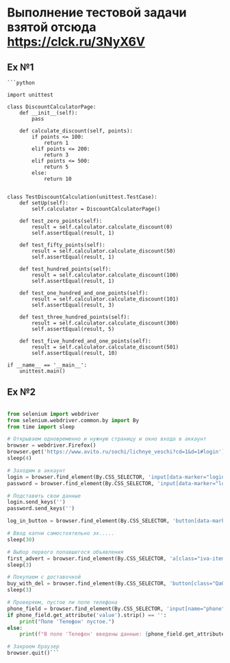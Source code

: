 # Выполнение тестовой задачи взятой отсюда https://clck.ru/3NyX6V

## Ex №1

    ```python

    import unittest

    class DiscountCalculatorPage:
        def __init__(self):
            pass

        def calculate_discount(self, points):
            if points <= 100:
                return 1
            elif points <= 200:
                return 3
            elif points <= 500:
                return 5
            else:
                return 10


    class TestDiscountCalculation(unittest.TestCase):
        def setUp(self):
            self.calculator = DiscountCalculatorPage()
    
        def test_zero_points(self):
            result = self.calculator.calculate_discount(0)
            self.assertEqual(result, 1)
    
        def test_fifty_points(self):
            result = self.calculator.calculate_discount(50)
            self.assertEqual(result, 1)
    
        def test_hundred_points(self):
            result = self.calculator.calculate_discount(100)
            self.assertEqual(result, 1)
    
        def test_one_hundred_and_one_points(self):
            result = self.calculator.calculate_discount(101)
            self.assertEqual(result, 3)
    
        def test_three_hundred_points(self):
            result = self.calculator.calculate_discount(300)
            self.assertEqual(result, 5)
    
        def test_five_hundred_and_one_points(self):
            result = self.calculator.calculate_discount(501)
            self.assertEqual(result, 10)
    
    if __name__ == '__main__':
        unittest.main()

## Ex №2

```python

from selenium import webdriver
from selenium.webdriver.common.by import By
from time import sleep

# Открываем одновременно и нужную страницу и окно входа в аккаунт
browser = webdriver.Firefox()
browser.get('https://www.avito.ru/sochi/lichnye_veschi?cd=1&d=1#login')
sleep(4)

# Заходим в аккаунт
login = browser.find_element(By.CSS_SELECTOR, 'input[data-marker="login-form/login/input"]')
password = browser.find_element(By.CSS_SELECTOR, 'input[data-marker="login-form/password/input"]')

# Подставить свои данные
login.send_keys('')
password.send_keys('')

log_in_button = browser.find_element(By.CSS_SELECTOR, 'button[data-marker="login-form/submit"]').click()

# Ввод капчи самостоятельно эх.....
sleep(30)

# Выбор первого попавшегося объявления
first_advert = browser.find_element(By.CSS_SELECTOR, 'a[class="iva-item-sliderLink-kra4e"]').click()
sleep(3)

# Покупаем с доставочкой
buy_with_del = browser.find_element(By.CSS_SELECTOR, 'button[class="QaQVm oPsQJ hWoW8 w5X9L"]').click()
sleep(3)

# Проверяем, пустое ли поле телефона
phone_field = browser.find_element(By.CSS_SELECTOR, 'input[name="phone"]')
if phone_field.get_attribute('value').strip() == '':
    print("Поле 'Телефон' пустое.")
else:
    print(f"В поле 'Телефон' введены данные: {phone_field.get_attribute('value')}")

# Закроем браузер
browser.quit()```